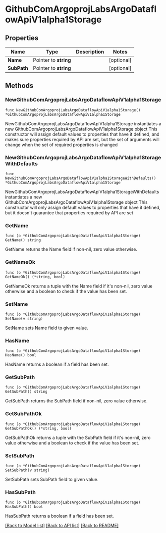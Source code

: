 # GithubComArgoprojLabsArgoDataflowApiV1alpha1Storage

## Properties

Name | Type | Description | Notes
------------ | ------------- | ------------- | -------------
**Name** | Pointer to **string** |  | [optional] 
**SubPath** | Pointer to **string** |  | [optional] 

## Methods

### NewGithubComArgoprojLabsArgoDataflowApiV1alpha1Storage

`func NewGithubComArgoprojLabsArgoDataflowApiV1alpha1Storage() *GithubComArgoprojLabsArgoDataflowApiV1alpha1Storage`

NewGithubComArgoprojLabsArgoDataflowApiV1alpha1Storage instantiates a new GithubComArgoprojLabsArgoDataflowApiV1alpha1Storage object
This constructor will assign default values to properties that have it defined,
and makes sure properties required by API are set, but the set of arguments
will change when the set of required properties is changed

### NewGithubComArgoprojLabsArgoDataflowApiV1alpha1StorageWithDefaults

`func NewGithubComArgoprojLabsArgoDataflowApiV1alpha1StorageWithDefaults() *GithubComArgoprojLabsArgoDataflowApiV1alpha1Storage`

NewGithubComArgoprojLabsArgoDataflowApiV1alpha1StorageWithDefaults instantiates a new GithubComArgoprojLabsArgoDataflowApiV1alpha1Storage object
This constructor will only assign default values to properties that have it defined,
but it doesn't guarantee that properties required by API are set

### GetName

`func (o *GithubComArgoprojLabsArgoDataflowApiV1alpha1Storage) GetName() string`

GetName returns the Name field if non-nil, zero value otherwise.

### GetNameOk

`func (o *GithubComArgoprojLabsArgoDataflowApiV1alpha1Storage) GetNameOk() (*string, bool)`

GetNameOk returns a tuple with the Name field if it's non-nil, zero value otherwise
and a boolean to check if the value has been set.

### SetName

`func (o *GithubComArgoprojLabsArgoDataflowApiV1alpha1Storage) SetName(v string)`

SetName sets Name field to given value.

### HasName

`func (o *GithubComArgoprojLabsArgoDataflowApiV1alpha1Storage) HasName() bool`

HasName returns a boolean if a field has been set.

### GetSubPath

`func (o *GithubComArgoprojLabsArgoDataflowApiV1alpha1Storage) GetSubPath() string`

GetSubPath returns the SubPath field if non-nil, zero value otherwise.

### GetSubPathOk

`func (o *GithubComArgoprojLabsArgoDataflowApiV1alpha1Storage) GetSubPathOk() (*string, bool)`

GetSubPathOk returns a tuple with the SubPath field if it's non-nil, zero value otherwise
and a boolean to check if the value has been set.

### SetSubPath

`func (o *GithubComArgoprojLabsArgoDataflowApiV1alpha1Storage) SetSubPath(v string)`

SetSubPath sets SubPath field to given value.

### HasSubPath

`func (o *GithubComArgoprojLabsArgoDataflowApiV1alpha1Storage) HasSubPath() bool`

HasSubPath returns a boolean if a field has been set.


[[Back to Model list]](../README.md#documentation-for-models) [[Back to API list]](../README.md#documentation-for-api-endpoints) [[Back to README]](../README.md)


